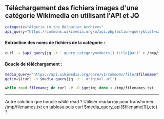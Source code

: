 ## Téléchargement des fichiers images d'une catégorie Wikimedia en utilisant l'API et JQ

```bash
categorie="Algeria_in_the_Bulgarian_Archives"
api_query="https://commons.wikimedia.org/w/api.php?action=query&list=categorymembers&cmtitle=Category:$categorie&cmlimit=max&cmtype=file&format=json&formatversion=2"
```

#### Extraction des noms de fichiers de la catégorie :

```bash
curl -s $api_query|jq -r '.query.categorymembers[].title|@uri' > /tmp/filenames.txt
```

#### Boucle de téléchargement :

```bash
media_query="https://api.wikimedia.org/core/v1/commons/file/$filename"
getim=$(curl -s $media_query|jq -r '.original.url')

while read filename; do curl -# -O $getim; done < /tmp/filenames.txt
```
***
Autre solution que boucle while read ?
Utiliser readarray pour transformer /tmp/filenames.txt en tableau
puis curl $media_query_api{$filename[0],etc} ?
